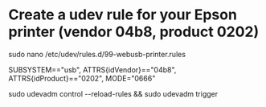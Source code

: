 # Create a udev rule for your Epson printer (vendor 04b8, product 0202)

sudo nano /etc/udev/rules.d/99-webusb-printer.rules
<!-- sudo nano /etc/udev/rules.d/99-thermalprinter.rules -->

SUBSYSTEM=="usb", ATTRS{idVendor}=="04b8", ATTRS{idProduct}=="0202", MODE="0666"
<!-- SUBSYSTEM=="usb", ATTR{idVendor}=="04b8", ATTR{idProduct}=="0202", MODE="0666", GROUP="plugdev" -->


sudo udevadm control --reload-rules && sudo udevadm trigger
